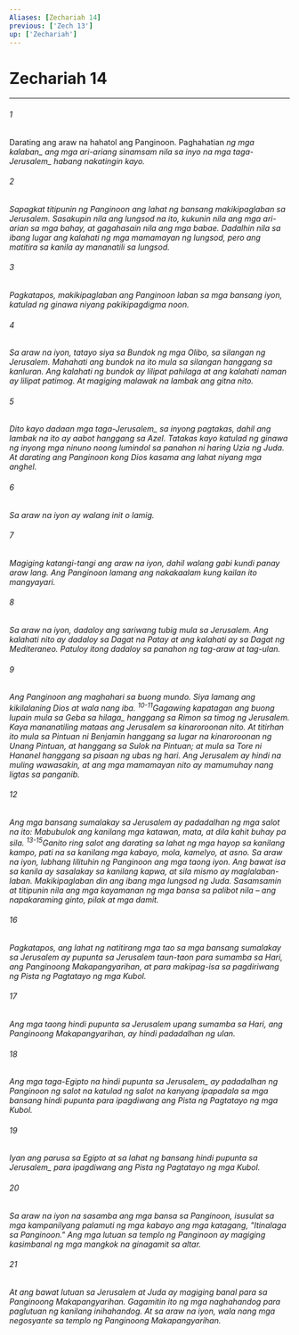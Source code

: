 ```yaml
---
Aliases: [Zechariah 14]
previous: ['Zech 13']
up: ['Zechariah']
---
```

# Zechariah 14

***






















###### 1 










Darating ang araw na hahatol ang Panginoon. Paghahatian <i class="trans-change">ng mga kalaban_ ang mga ari-ariang sinamsam nila sa inyo <i class="trans-change">na mga taga-Jerusalem_ habang nakatingin kayo. 





















###### 2 










Sapagkat titipunin ng Panginoon ang lahat ng bansang makikipaglaban sa Jerusalem. Sasakupin nila ang lungsod na ito, kukunin nila ang mga ari-arian sa mga bahay, at gagahasain nila ang mga babae. Dadalhin nila sa ibang lugar ang kalahati ng mga mamamayan ng lungsod, pero ang matitira sa kanila ay mananatili sa lungsod. 





















###### 3 










Pagkatapos, makikipaglaban ang Panginoon laban sa mga bansang iyon, katulad ng ginawa niyang pakikipagdigma noon. 





















###### 4 










Sa araw na iyon, tatayo siya sa Bundok ng mga Olibo, sa silangan ng Jerusalem. Mahahati ang bundok na ito mula sa silangan hanggang sa kanluran. Ang kalahati ng bundok ay lilipat pahilaga at ang kalahati naman ay lilipat patimog. At magiging malawak na lambak ang gitna nito. 





















###### 5 










Dito kayo dadaan <i class="trans-change">mga taga-Jerusalem_ sa inyong pagtakas, dahil ang lambak na ito ay aabot hanggang sa Azel. Tatakas kayo katulad ng ginawa ng inyong mga ninuno noong lumindol sa panahon ni haring Uzia ng Juda. At darating ang Panginoon kong Dios kasama ang lahat niyang mga anghel. 





















###### 6 










Sa araw na iyon ay walang init o lamig. 





















###### 7 










Magiging katangi-tangi ang araw na iyon, dahil walang gabi kundi panay araw lang. Ang Panginoon lamang ang nakakaalam kung kailan ito mangyayari. 





















###### 8 










Sa araw na iyon, dadaloy ang sariwang tubig mula sa Jerusalem. Ang kalahati nito ay dadaloy sa Dagat na Patay at ang kalahati ay sa Dagat ng Mediteraneo. Patuloy itong dadaloy sa panahon ng tag-araw at tag-ulan. 





















###### 9 










Ang Panginoon ang maghahari sa buong mundo. Siya lamang ang kikilalaning Dios at wala nang iba. <sup class="versenum">10-11</sup>Gagawing kapatagan ang buong lupain mula sa Geba <i class="trans-change">sa hilaga_ hanggang sa Rimon sa timog ng Jerusalem. Kaya mananatiling mataas ang Jerusalem sa kinaroroonan nito. At titirhan ito mula sa Pintuan ni Benjamin hanggang sa lugar na kinaroroonan ng Unang Pintuan, at hanggang sa Sulok na Pintuan; at mula sa Tore ni Hananel hanggang sa pisaan ng ubas ng hari. Ang Jerusalem ay hindi na muling wawasakin, at ang mga mamamayan nito ay mamumuhay nang ligtas sa panganib. 





















###### 12 










Ang mga bansang sumalakay sa Jerusalem ay padadalhan ng mga salot na ito: Mabubulok ang kanilang mga katawan, mata, at dila kahit buhay pa sila. <sup class="versenum">13-15</sup>Ganito ring salot ang darating sa lahat ng mga hayop sa kanilang kampo, pati na sa kanilang mga kabayo, mola, kamelyo, at asno. Sa araw na iyon, lubhang lilituhin ng Panginoon ang mga taong iyon. Ang bawat isa sa kanila ay sasalakay sa kanilang kapwa, at sila mismo ay maglalaban-laban. Makikipaglaban din ang ibang mga lungsod ng Juda. Sasamsamin at titipunin nila ang mga kayamanan ng mga bansa sa palibot nila – ang napakaraming ginto, pilak at mga damit. 





















###### 16 










Pagkatapos, ang lahat ng natitirang mga tao sa mga bansang sumalakay sa Jerusalem ay pupunta sa Jerusalem taun-taon para sumamba sa Hari, ang Panginoong Makapangyarihan, at para makipag-isa sa pagdiriwang ng Pista ng Pagtatayo ng mga Kubol. 





















###### 17 










Ang mga taong hindi pupunta sa Jerusalem upang sumamba sa Hari, ang Panginoong Makapangyarihan, ay hindi padadalhan ng ulan. 





















###### 18 










Ang mga taga-Egipto na hindi pupunta <i class="trans-change">sa Jerusalem_ ay padadalhan ng Panginoon ng salot na katulad ng salot na kanyang ipapadala sa mga bansang hindi pupunta para ipagdiwang ang Pista ng Pagtatayo ng mga Kubol. 





















###### 19 










Iyan ang parusa sa Egipto at sa lahat ng bansang hindi pupunta <i class="trans-change">sa Jerusalem_ para ipagdiwang ang Pista ng Pagtatayo ng mga Kubol. 





















###### 20 










Sa araw na iyon na sasamba ang mga bansa sa Panginoon, isusulat sa mga kampanilyang palamuti ng mga kabayo ang mga katagang, "Itinalaga sa Panginoon." Ang mga lutuan sa templo ng Panginoon ay magiging kasimbanal ng mga mangkok na ginagamit sa altar. 





















###### 21 










At ang bawat lutuan sa Jerusalem at Juda ay magiging banal para sa Panginoong Makapangyarihan. Gagamitin ito ng mga naghahandog para paglutuan ng kanilang inihahandog. At sa araw na iyon, wala nang mga negosyante sa templo ng Panginoong Makapangyarihan.
